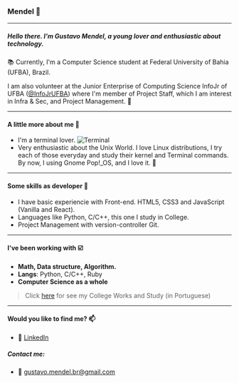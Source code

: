 ### Mendel :dizzy:
---

##### Hello there. I'm Gustavo Mendel, a young lover and enthusiastic about technology. 

:books: Currently, I'm a Computer Science student at Federal University of Bahia (UFBA), Brazil. 

I am also volunteer at the Junior Enterprise of Computing Science InfoJr of UFBA ([@InfoJrUFBA](https://github.com/InfoJrUFBA)) where I'm member of Project Staff, which I am interest in Infra & Sec, and Project Management. :green_heart:

---

#### A little more about me :running:

- I'm a terminal lover. ![Terminal](https://github.com/MarcelSSouza/guscel.github.io/blob/master/assets/favicon.png)
- Very enthusiastic about the Unix World. I love Linux distributions, I try each of those everyday and study their kernel and Terminal commands. By now, I using Gnome Pop!_OS, and I love it. :penguin:

---

#### Some skills as developer :triangular_flag_on_post:

- I have basic experiencie with Front-end. HTML5, CSS3 and JavaScript (Vanilla and React).
- Languages like Python, C/C++, this one I study in College.
- Project Management with version-controller Git.

---

#### I've been working with :ballot_box_with_check:

- **Math, Data structure, Algorithm.**
- **Langs**: Python, C/C++, Ruby
- **Computer Science as a whole** 
> Click [here](https://github.com/gustavo-mendel/meus-projetos-da-faculdade) for see my College Works and Study (in Portuguese)

---

#### Would you like to find me? 📫

- :link: [LinkedIn](https://www.linkedin.com/in/gustavo-mendel)

##### Contact me:
- :email: gustavo.mendel.br@gmail.com
